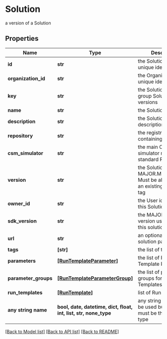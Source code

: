 # Solution

a version of a Solution

## Properties
Name | Type | Description | Notes
------------ | ------------- | ------------- | -------------
**id** | **str** | the Solution version unique identifier | [optional] [readonly] 
**organization_id** | **str** | the Organization unique identifier | [optional] [readonly] 
**key** | **str** | the Solution key which group Solution versions | [optional] 
**name** | **str** | the Solution name | [optional] 
**description** | **str** | the Solution description | [optional] 
**repository** | **str** | the registry repository containing the image | [optional] 
**csm_simulator** | **str** | the main Cosmo Tech simulator name used in standard Run Template | [optional] 
**version** | **str** | the Solution version MAJOR.MINOR.PATCH. Must be aligned with an existing repository tag | [optional] 
**owner_id** | **str** | the User id which own this Solution | [optional] [readonly] 
**sdk_version** | **str** | the MAJOR.MINOR version used to build this solution | [optional] 
**url** | **str** | an optional URL link to solution page | [optional] 
**tags** | **[str]** | the list of tags | [optional] 
**parameters** | [**[RunTemplateParameter]**](RunTemplateParameter.md) | the list of Run Template Parameters | [optional] 
**parameter_groups** | [**[RunTemplateParameterGroup]**](RunTemplateParameterGroup.md) | the list of parameters groups for the Run Templates | [optional] 
**run_templates** | [**[RunTemplate]**](RunTemplate.md) | list of Run Template | [optional] 
**any string name** | **bool, date, datetime, dict, float, int, list, str, none_type** | any string name can be used but the value must be the correct type | [optional]

[[Back to Model list]](../README.md#documentation-for-models) [[Back to API list]](../README.md#documentation-for-api-endpoints) [[Back to README]](../README.md)


